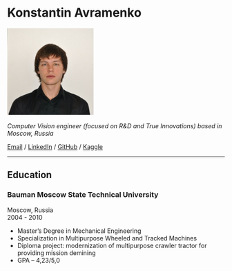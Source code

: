 # Konstantin Avramenko
<img src="user_pic.jpeg" alt="drawing" width="200"/>

_Computer Vision engineer (focused on R&D and True Innovations) based in Moscow, Russia_ <br>

[Email](mailto:kuavramenko@gmail.com) / [LinkedIn](https://www.linkedin.com/in/konstantin-avramenko-24842472/) / [GitHub](https://github.com/CausticEngineer/) /
[Kaggle](https://www.kaggle.com/caustic)

___
## Education
### Bauman Moscow State Technical University <br>
Moscow, Russia <br>
2004 - 2010 <br>

- Master’s Degree in Mechanical Engineering
- Specialization in Multipurpose Wheeled and Tracked Machines
- Diploma project: modernization of multipurpose crawler tractor for providing mission demining
- GPA – 4,23/5,0


